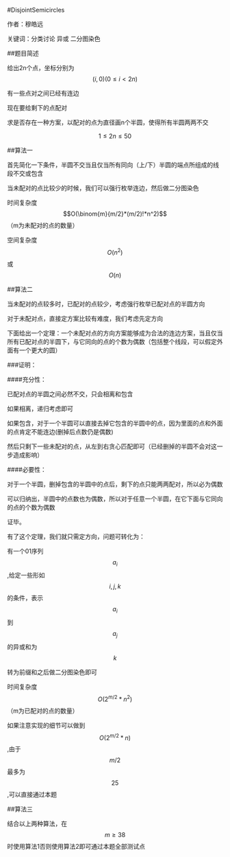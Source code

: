 #DisjointSemicircles

作者：穆皓远

关键词：分类讨论 异或 二分图染色

##题目简述

给出2n个点，坐标分别为$$(i,0)(0\le i<2n)$$

有一些点对之间已经有连边

现在要给剩下的点配对

求是否存在一种方案，以配对的点为直径画n个半圆，使得所有半圆两两不交

$$1\le 2n\le 50$$

##算法一

首先简化一下条件，半圆不交当且仅当所有同向（上/下）半圆的端点所组成的线段不交或包含

当未配对的点比较少的时候，我们可以强行枚举连边，然后做二分图染色

时间复杂度$$O(\binom{m}{m/2}*(m/2)!*n^2)$$（m为未配对的点的数量）

空间复杂度$$O(n^2)$$或$$O(n)$$

##算法二

当未配对的点较多时，已配对的点较少，考虑强行枚举已配对点的半圆方向

对于未配对点，直接定方案比较有难度，我们考虑先定方向

下面给出一个定理：一个未配对点的方向方案能够成为合法的连边方案，当且仅当所有已配对点的半圆下，与它同向的点的个数为偶数（包括整个线段，可以假定外面有一个更大的圆）

###证明：

####充分性：

已配对点的半圆之间必然不交，只会相离和包含

如果相离，递归考虑即可

如果包含，对于一个半圆可以直接去掉它包含的半圆中的点，因为里面的点和外面的点肯定不能连边(删掉后点数仍是偶数)

然后只剩下一些未配对的点，从左到右贪心匹配即可（已经删掉的半圆不会对这一步造成影响）

####必要性：

对于一个半圆，删掉包含的半圆中的点后，剩下的点只能两两配对，所以必为偶数

可以归纳出，半圆中的点数也为偶数，所以对于任意一个半圆，在它下面与它同向的点的个数为偶数

证毕。


有了这个定理，我们就只需定方向，问题可转化为：

有一个01序列$$a_i$$,给定一些形如$$i,j,k$$的条件，表示$$a_i$$到$$a_j$$的异或和为$$k$$

转为前缀和之后做二分图染色即可

时间复杂度$$O(2^{m/2}*n^2)$$（m为已配对的点的数量）

如果注意实现的细节可以做到$$O(2^{m/2}*n)$$,由于$$m/2$$最多为$$25$$,可以直接通过本题


##算法三

结合以上两种算法，在$$m \geq 38$$时使用算法1否则使用算法2即可通过本题全部测试点
